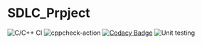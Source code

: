 # SDLC_Prpject
![C/C++ CI](https://github.com/99002626/SDLC_Project/workflows/C/C++%20CI/badge.svg)
![cppcheck-action](https://github.com/99002626/SDLC_Project/workflows/cppcheck-action/badge.svg)
[![Codacy Badge](https://app.codacy.com/project/badge/Grade/cc82799b38874512a74de09a18a9b6f2)](https://www.codacy.com/gh/99002626/SDLC_Project/dashboard?utm_source=github.com&amp;utm_medium=referral&amp;utm_content=99002626/SDLC_Project&amp;utm_campaign=Badge_Grade)
![Unit testing](https://github.com/99002626/SDLC_Project/workflows/Unit%20testing/badge.svg)
